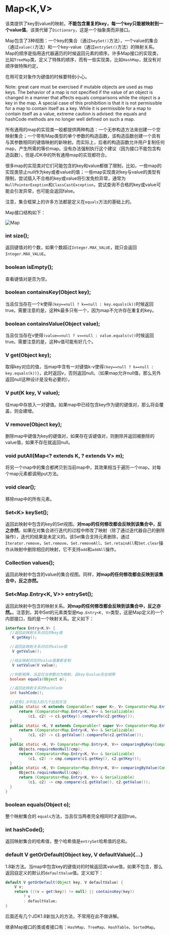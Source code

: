 # Map<K,V>

该类提供了key到value的映射。**不能包含重复的key，每一个key只能被映射到一个value值**。该类代替了`Dictionary`，这是一个抽象类而非接口。

Map包含了3种视图：一个key的集合（通过`keySet()`方法），一个value的集合（通过`value()`方法）和一个key-value（通过`entrySet()`方法）的映射关系。Map的顺序是指用迭代器遍历的时候返回元素的顺序。许多Map接口的实现类，比如`TreeMap`类，定义了特殊的顺序，而有一些实现类，比如`HashMap`，就没有对顺序做特殊约定。

在用可变对象作为键值的时候要特别小心。

Note: great care must be exercised if mutable objects are used as map keys. The behavior of a map is not specified if the value of an object is changed in a manner that affects equals comparisons while the object is a key in the map. A special case of this prohibition is that it is not permissible for a map to contain itself as a key. While it is permissible for a map to contain itself as a value, extreme caution is advised: the equals and hashCode methods are no longer well defined on such a map.

所有通用的map的实现类一般都提供两种构造：一个无参构造方法来创建一个空映射集合；一个带有Map类型的单个参数的构造函数，该构造函数创建一个具有与其参数相同的键值映射的新映射。而实际上，后者的构造函数允许用户复制任何map，产生所需的等价map。没有办法强制执行这个建议（因为接口不能包含构造函数），但是JDK中的所有通用map的实现都符合。

很多map的实现类对它们可能包含的key和value都做了限制，比如，一些map的实现类禁止null作为key或者value的值；一些map实现类对key与value的类型有限制，尝试插入不合格的key或value将引发免检异常，通常为`NullPointerExeption`和`ClassCastException`，尝试查询不合格的key或value可能会引发异常，也可能会返回false。

注意，集合框架上的许多方法都是定义在`equals`方法的基础上的。

Map接口结构如下：

![Map](http://ovn0i3kdg.bkt.clouddn.com/Map.png)


### int size();
返回键值对的个数，如果个数超过`Integer.MAX_VALUE`，就只会返回`Integer.MAX_VALUE`。

### boolean isEmpty();
查看键值对是否为空。


### boolean containsKey(Object key);
当且仅当存在一个k使得`(key==null ? k==null : key.equals(k))`时候返回true。需要注意的是，这种k最多只有一个，因为map不允许存在重复的key。

### boolean containsValue(Object value);
当且仅当存在v使得`(value==null ? v==null : value.equals(v))`时候返回true。需要注意的是，这种v值可能有好几个。

### V get(Object key);
取得key对应的值，当map中含有一对键值k-v使得`(key==null ? k==null : key.equals(k))}`，此时返回v，否则返回null。（如果map允许null值，那么另外返回null这种设计是没有必要的）。

### V put(K key, V value);
往map中存放入一对键值。如果map中已经包含key作为键的键值对，那么将会覆盖，则会建增。

### V remove(Object key);
删除map中键值为key的键值对，如果存在该键值对，则删除并返回被删除的value值，如果不存在就返回null。

###  void putAll(Map<? extends K, ? extends V> m);
将另一个map中的集合都拷贝到当前map中，其效果相当于遍历一个map，对每个map元素都调用put方法。

### void clear();
移除map中的所有元素。

### Set&lt;K&gt; keySet();
返回此映射中包含的key的Set视图。**对map的任何修改都会反映到该集合中，反之亦然**。如果在对集合进行迭代的过程中修改了映射（除了通过迭代器自己的删除操作），迭代的结果是未定义的。该Set集合支持元素删除，通过`Iterator.remove`，`Set.remove`、`Set.removeAll`、`Set.retainAll`和`Set.clear`操作从映射中删除相应的映射，它不支持`add`和`addAll`操作。

### Collection<V> values();
返回此映射中包含的value的集合视图。同样，**对map的任何修改都会反映到该集合中，反之亦然。**

### Set&lt;Map.Entry<K, V>&gt; entrySet();
返回此映射中包含的映射关系。**对map的任何修改都会反映到该集合中，反之亦然。**。注意到，其中Set的元素类型是`Map.Entry<K, V>`类型，这是Map定义的一个内部接口，指的是一个映射关系。定义如下：
```java
interface Entry<K,V> {
  //返回此映射关系对应的key值
   K getKey();

  //返回此映射关系对应的value值
   V getValue();

  //给此映射对应的value值重新复制
   V setValue(V value);

  //判断相等，当且仅当参数也为映射，且key与value完全相等
  boolean equals(Object o);

  //返回此映射关系的hashCode
  int hashCode();

  //还有1.8中加入的几个比较方法
  public static <K extends Comparable<? super K>, V> Comparator<Map.Entry<K,V>> comparingByKey() {
      return (Comparator<Map.Entry<K, V>> & Serializable)
          (c1, c2) -> c1.getKey().compareTo(c2.getKey());
  }
  public static <K, V extends Comparable<? super V>> Comparator<Map.Entry<K,V>> comparingByValue() {
      return (Comparator<Map.Entry<K, V>> & Serializable)
          (c1, c2) -> c1.getValue().compareTo(c2.getValue());
  }
  public static <K, V> Comparator<Map.Entry<K, V>> comparingByKey(Comparator<? super K> cmp) {
      Objects.requireNonNull(cmp);
      return (Comparator<Map.Entry<K, V>> & Serializable)
          (c1, c2) -> cmp.compare(c1.getKey(), c2.getKey());
  }
  public static <K, V> Comparator<Map.Entry<K, V>> comparingByValue(Comparator<? super V> cmp) {
      Objects.requireNonNull(cmp);
      return (Comparator<Map.Entry<K, V>> & Serializable)
          (c1, c2) -> cmp.compare(c1.getValue(), c2.getValue());
  }
}
```


### boolean equals(Object o);
整个映射集合的 `equals`方法，当且仅当两者完全相同时才返回true。

### int hashCode();
返回映射集合的哈希值，整个哈希值是`entrySet`哈希值的总和。

### default V getOrDefault(Object key, V defaultValue){...}
1.8新方法。当map中包含key的键值对的时候返回其value值，如果不包含，那么返回自定义的默认的`defaultValue`值。定义如下：
```java
default V getOrDefault(Object key, V defaultValue) {
    V v;
    return (((v = get(key)) != null) || containsKey(key))
        ? v
        : defaultValue;
}
```

后面还有几个JDK1.8新加入的方法，不常用在此不做讲解。

继承Map接口的类或者接口有：`HashMap`、`TreeMap`、`HashTable`、`SortedMap`。
